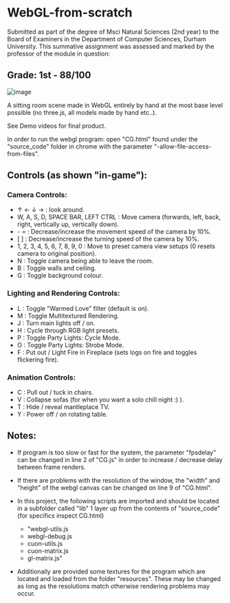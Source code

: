 # WebGL-from-scratch
Submitted as part of the degree of Msci Natural Sciences (2nd year) to the Board of Examiners in the Department of Computer Sciences, Durham University. 
This summative assignment was assessed and marked by the professor of the module in question:
## Grade: 1st - 88/100
![image](https://user-images.githubusercontent.com/18665030/136418940-7799f593-43e1-482e-8c65-f6c1454284f8.png)


A sitting room scene made in WebGL entirely by hand at the most base level possible (no three.js, all models made by hand etc..).

See Demo videos for final product.
  
In order to run the webgl program: open "CG.html" found under the "source_code" folder in chrome with the parameter "-allow-file-access-from-files".


## Controls (as shown "in-game"):

### Camera Controls:

* ↑ ← ↓ → : look around.
* W, A, S, D, SPACE BAR, LEFT CTRL : Move camera (forwards, left, back, right, vertically up, vertically down).
* \- = : Decrease/increase the movement speed of the camera by 10%.
* \[   \] : Decrease/increase the turning speed of the camera by 10%.
* 1, 2, 3, 4, 5, 6, 7, 8, 9, 0 : Move to preset camera view setups (0 resets camera to original position).
* N : Toggle camera being able to leave the room.
* B : Toggle walls and ceiling.
* G : Toggle background colour.

### Lighting and Rendering Controls:

* L : Toggle "Warmed Love" filter (default is on).
* M : Toggle Multitextured Rendering.
* J : Turn main lights off / on.
* H : Cycle through RGB light presets.
* P : Toggle Party Lights: Cycle Mode.
* O : Toggle Party Lights: Strobe Mode.
* F : Put out / Light Fire in Fireplace (sets logs on fire and toggles flickering fire).

### Animation Controls:

* C : Pull out / tuck in chairs.
* V : Collapse sofas (for when you want a solo chill night :) ).
* T : Hide / reveal mantleplace TV.
* Y : Power off / on rotating table.

## Notes:
* If program is too slow or fast for the system, the parameter "fpsdelay" can be changed in line 2 of "CG.js" 
in order to increase / decrease delay between frame renders.

* If there are problems with the resolution of the window, the "width" and "height" of the webgl canvas can be changed on line 9 of "CG.html".

* In this project, the following scripts are imported and should be located in a subfolder called "lib" 1 layer up from the contents of "source_code" (for specifics inspect CG.html)
	- "webgl-utils.js
	- webgl-debug.js
	- cuon-utils.js
	- cuon-matrix.js
	- gl-matrix.js"

* Additionally are provided some textures for the program which are located and loaded from the folder "resources".
These may be changed as long as the resolutions match otherwise rendering problems may occur.
